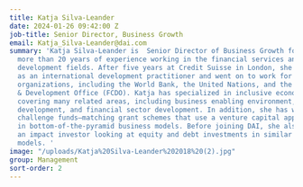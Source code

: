 ```yaml
---
title: Katja Silva-Leander
date: 2024-01-26 09:42:00 Z
job-title: Senior Director, Business Growth
email: Katja_Silva-Leander@dai.com
summary: 'Katja Silva-Leander is  Senior Director of Business Growth for DAI UK, with
  more than 20 years of experience working in the financial services and international
  development fields. After five years at Credit Suisse in London, she re-trained
  as an international development practitioner and went on to work for several international
  organizations, including the World Bank, the United Nations, and the Foreign, Commonwealth
  & Development Office (FCDO). Katja has specialized in inclusive economic growth,
  covering many related areas, including business enabling environment, market systems
  development, and financial sector development. In addition, she has worked on several
  challenge funds—matching grant schemes that use a venture capital approach to invest
  in bottom-of-the-pyramid business models. Before joining DAI, she also worked for
  an impact investor looking at equity and debt investments in similar types of business
  models. '
image: "/uploads/Katja%20Silva-Leander%202018%20(2).jpg"
group: Management
sort-order: 2
---
```


